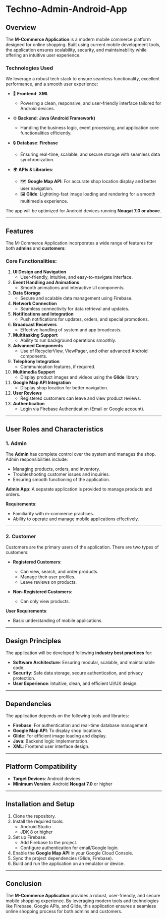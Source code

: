 # Techno-Admin-Android-App

## Overview
The **M-Commerce Application** is a modern mobile commerce platform designed for online shopping. Built using current mobile development tools, the application ensures scalability, security, and maintainability while offering an intuitive user experience.

### Technologies Used
We leverage a robust tech stack to ensure seamless functionality, excellent performance, and a smooth user experience:

- 🚀 **Frontend**: **XML**
   - Powering a clean, responsive, and user-friendly interface tailored for Android devices.

- ⚙️ **Backend**: **Java (Android Framework)**
   - Handling the business logic, event processing, and application core functionalities efficiently.

- 🔒 **Database**: **Firebase**
   - Ensuring real-time, scalable, and secure storage with seamless data synchronization.

- 🌍 **APIs & Libraries**:
   - 🗺 **Google Map API**: For accurate shop location display and better user navigation.
   - 🖼 **Glide**: Lightning-fast image loading and rendering for a smooth multimedia experience.
     
The app will be optimized for Android devices running **Nougat 7.0 or above**.

---

## Features
The M-Commerce Application incorporates a wide range of features for both **admins** and **customers**:

### Core Functionalities:
1. **UI Design and Navigation**
   - User-friendly, intuitive, and easy-to-navigate interface.
2. **Event Handling and Animations**
   - Smooth animations and interactive UI components.
3. **Data Storage**
   - Secure and scalable data management using Firebase.
4. **Network Connection**
   - Seamless connectivity for data retrieval and updates.
5. **Notifications and Integration**
   - Push notifications for updates, orders, and special promotions.
6. **Broadcast Receivers**
   - Effective handling of system and app broadcasts.
7. **Multitasking Support**
   - Ability to run background operations smoothly.
8. **Advanced Components**
   - Use of RecyclerView, ViewPager, and other advanced Android components.
9. **Telephony Integration**
   - Communication features, if required.
10. **Multimedia Support**
    - Display product images and videos using the **Glide** library.
11. **Google Map API Integration**
    - Display shop location for better navigation.
12. **User Reviews**
    - Registered customers can leave and view product reviews.
13. **Authentication**
    - Login via Firebase Authentication (Email or Google account).

---

## User Roles and Characteristics

### 1. **Admin**
The **Admin** has complete control over the system and manages the shop. Admin responsibilities include:
- Managing products, orders, and inventory.
- Troubleshooting customer issues and inquiries.
- Ensuring smooth functioning of the application.

**Admin App**: A separate application is provided to manage products and orders.

**Requirements**:
- Familiarity with m-commerce practices.
- Ability to operate and manage mobile applications effectively.

---

### 2. **Customer**
Customers are the primary users of the application. There are two types of customers:

- **Registered Customers**:
  - Can view, search, and order products.
  - Manage their user profiles.
  - Leave reviews on products.

- **Non-Registered Customers**:
  - Can only view products.

**User Requirements**:
- Basic understanding of mobile applications.

---

## Design Principles
The application will be developed following **industry best practices** for:
- **Software Architecture**: Ensuring modular, scalable, and maintainable code.
- **Security**: Safe data storage, secure authentication, and privacy protection.
- **User Experience**: Intuitive, clean, and efficient UI/UX design.

---

## Dependencies
The application depends on the following tools and libraries:
- **Firebase**: For authentication and real-time database management.
- **Google Map API**: To display shop locations.
- **Glide**: For efficient image loading and display.
- **Java**: Backend logic implementation.
- **XML**: Frontend user interface design.

---

## Platform Compatibility
- **Target Devices**: Android devices
- **Minimum Version**: Android **Nougat 7.0** or higher

---

## Installation and Setup
1. Clone the repository.
2. Install the required tools:
   - Android Studio
   - JDK 8 or higher
3. Set up Firebase:
   - Add Firebase to the project.
   - Configure authentication for email/Google login.
4. Enable the **Google Map API** in your Google Cloud Console.
5. Sync the project dependencies (Glide, Firebase).
6. Build and run the application on an emulator or device.

---


## Conclusion
The **M-Commerce Application** provides a robust, user-friendly, and secure mobile shopping experience. By leveraging modern tools and technologies like Firebase, Google APIs, and Glide, this application ensures a seamless online shopping process for both admins and customers.
